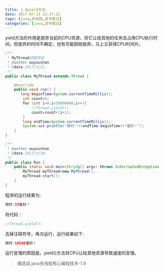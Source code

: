 ```yaml
---
title: 1.9yield方法
date: 2017-07-13 22:37:22
tags: [java,多线程,读书笔记]
categories: [java,读书笔记]
---
```

yield方法的作用是放弃当前的CPU资源，将它让给其他的任务去占用CPU执行时间。但放弃的时间不确定，也有可能刚刚放弃，马上又获得CPU时间片。
```java
/**
 * MyThread线程测试
 * @author wuyoushan
 * @date 2017/3/21.
 */
public class MyThread extends Thread {

    @Override
    public void run() {
       long beginTime=System.currentTimeMillis();
        int count=0;
        for (int i=0;i<50000000;i++){
            //Thread.yield();
            count=count+(i+1);
        }
        long endTime=System.currentTimeMillis();
        System.out.println("用时:"+(endTime-beginTime)+"毫秒！");
    }
}

/**
 * @author wuyoushan
 * @date 2017/3/20.
 */
public class Run {
    public static void main(String[] args) throws InterruptedException {
        MyThread myThread=new MyThread();
        myThread.start();
    }
}
```
程序的运行结果为:
```java
用时:33毫秒！
```
将代码：
```java
//Thread.yield();
```
去掉注释符号，再次运行，运行结果如下:
```java
用时:10546毫秒！
```
运行变慢的原因是。yield()方法将CPU让给其他资源导致速度的变慢。

> 摘选自 java多线程核心编程技术-1.9